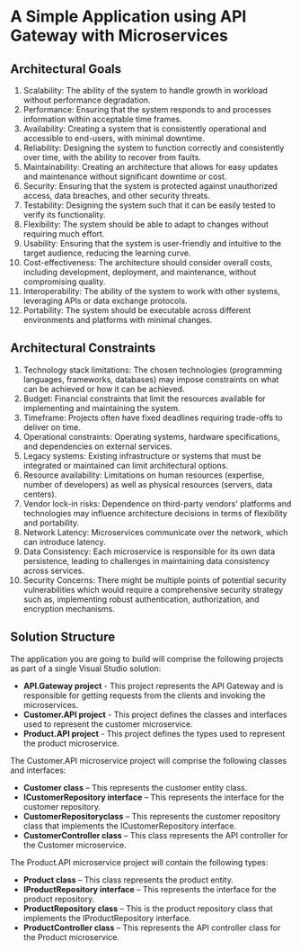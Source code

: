 # A Simple Application using API Gateway with Microservices



## **Architectural Goals**

1. Scalability: The ability of the system to handle growth in workload without performance degradation.
2. Performance: Ensuring that the system responds to and processes information within acceptable time frames.
3. Availability: Creating a system that is consistently operational and accessible to end-users, with minimal downtime.
4. Reliability: Designing the system to function correctly and consistently over time, with the ability to recover from faults.
5. Maintainability: Creating an architecture that allows for easy updates and maintenance without significant downtime or cost.
6. Security: Ensuring that the system is protected against unauthorized access, data breaches, and other security threats.
7. Testability: Designing the system such that it can be easily tested to verify its functionality.
8. Flexibility: The system should be able to adapt to changes without requiring much effort.
9. Usability: Ensuring that the system is user-friendly and intuitive to the target audience, reducing the learning curve.
10. Cost-effectiveness: The architecture should consider overall costs, including development, deployment, and maintenance, without compromising quality.
11. Interoperability: The ability of the system to work with other systems, leveraging APIs or data exchange protocols.
12. Portability: The system should be executable across different environments and platforms with minimal changes.

 

## **Architectural Constraints**

1. Technology stack limitations: The chosen technologies (programming languages, frameworks, databases) may impose constraints on what can be achieved or how it can be achieved.
2. Budget: Financial constraints that limit the resources available for implementing and maintaining the system.
3. Timeframe: Projects often have fixed deadlines requiring trade-offs to deliver on time.
4. Operational constraints: Operating systems, hardware specifications, and dependencies on external services.
5. Legacy systems: Existing infrastructure or systems that must be integrated or maintained can limit architectural options.
6. Resource availability: Limitations on human resources (expertise, number of developers) as well as physical resources (servers, data centers).
7. Vendor lock-in risks: Dependence on third-party vendors' platforms and technologies may influence architecture decisions in terms of flexibility and portability.
8. Network Latency: Microservices communicate over the network, which can introduce latency. 
9. Data Consistency: Each microservice is responsible for its own data persistence, leading to challenges in maintaining data consistency across services.
10. Security Concerns: There might be multiple points of potential security vulnerabilities which would require a comprehensive security strategy such as, implementing robust authentication, authorization, and encryption mechanisms.

 

## Solution Structure

The application you are going to build will comprise the following projects as part of a single Visual Studio solution:

- **API.Gateway project** - This project represents the API Gateway and is responsible for getting requests from the clients and invoking the microservices.
- **Customer.API project** - This project defines the classes and interfaces used to represent the customer microservice.
- **Product.API project** - This project defines the types used to represent the product microservice.


The Customer.API microservice project will comprise the following classes and interfaces:

- **Customer class** – This represents the customer entity class.
- **ICustomerRepository interface** – This represents the interface for the customer repository.
- **CustomerRepositoryclass** – This represents the customer repository class that implements the ICustomerRepository interface.
- **CustomerController class** – This class represents the API controller for the Customer microservice.


The Product.API microservice project will contain the following types:

- **Product class** – This class represents the product entity.
- **IProductRepository interface** – This represents the interface for the product repository.
- **ProductRepository class** – This is the product repository class that implements the IProductRepository interface.
- **ProductController class** – This represents the API controller class for the Product microservice.
